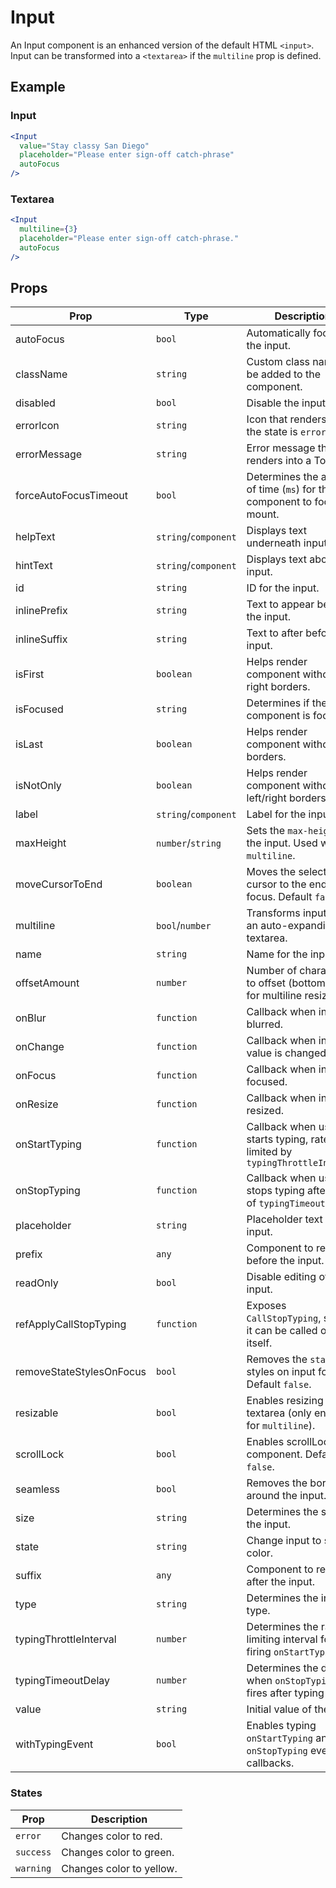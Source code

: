 # Input

An Input component is an enhanced version of the default HTML `<input>`. Input can be transformed into a `<textarea>` if the `multiline` prop is defined.

## Example

### Input

```jsx
<Input
  value="Stay classy San Diego"
  placeholder="Please enter sign-off catch-phrase"
  autoFocus
/>
```

### Textarea

```jsx
<Input
  multiline={3}
  placeholder="Please enter sign-off catch-phrase."
  autoFocus
/>
```

## Props

| Prop                     | Type                 | Description                                                                |
| ------------------------ | -------------------- | -------------------------------------------------------------------------- |
| autoFocus                | `bool`               | Automatically focuses the input.                                           |
| className                | `string`             | Custom class names to be added to the component.                           |
| disabled                 | `bool`               | Disable the input.                                                         |
| errorIcon                | `string`             | Icon that renders when the state is `error`.                               |
| errorMessage             | `string`             | Error message that renders into a Tooltip.                                 |
| forceAutoFocusTimeout    | `bool`               | Determines the amount of time (`ms`) for the component to focus on mount.  |
| helpText                 | `string`/`component` | Displays text underneath input.                                            |
| hintText                 | `string`/`component` | Displays text above input.                                                 |
| id                       | `string`             | ID for the input.                                                          |
| inlinePrefix             | `string`             | Text to appear before the input.                                           |
| inlineSuffix             | `string`             | Text to after before the input.                                            |
| isFirst                  | `boolean`            | Helps render component without right borders.                              |
| isFocused                | `string`             | Determines if the component is focused.                                    |
| isLast                   | `boolean`            | Helps render component without left borders.                               |
| isNotOnly                | `boolean`            | Helps render component without left/right borders.                         |
| label                    | `string`/`component` | Label for the input.                                                       |
| maxHeight                | `number`/`string`    | Sets the `max-height` for the input. Used with `multiline`.                |
| moveCursorToEnd          | `boolean`            | Moves the selection cursor to the end, on focus. Default `false`.          |
| multiline                | `bool`/`number`      | Transforms input into an auto-expanding textarea.                          |
| name                     | `string`             | Name for the input.                                                        |
| offsetAmount             | `number`             | Number of characters to offset (bottom-right) for multiline resizing.      |
| onBlur                   | `function`           | Callback when input is blurred.                                            |
| onChange                 | `function`           | Callback when input value is changed.                                      |
| onFocus                  | `function`           | Callback when input is focused.                                            |
| onResize                 | `function`           | Callback when input is resized.                                            |
| onStartTyping            | `function`           | Callback when user starts typing, rate limited by `typingThrottleInterval` |
| onStopTyping             | `function`           | Callback when user stops typing after delay of `typingTimeoutDelay`.       |
| placeholder              | `string`             | Placeholder text for the input.                                            |
| prefix                   | `any`                | Component to render before the input.                                      |
| readOnly                 | `bool`               | Disable editing of the input.                                              |
| refApplyCallStopTyping   | `function`           | Exposes `CallStopTyping`, so that it can be called outside itself.         |
| removeStateStylesOnFocus | `bool`               | Removes the `state` styles on input focus. Default `false`.                |
| resizable                | `bool`               | Enables resizing for the textarea (only enabled for `multiline`).          |
| scrollLock               | `bool`               | Enables scrollLock for component. Default `false`.                         |
| seamless                 | `bool`               | Removes the border around the input.                                       |
| size                     | `string`             | Determines the size of the input.                                          |
| state                    | `string`             | Change input to state color.                                               |
| suffix                   | `any`                | Component to render after the input.                                       |
| type                     | `string`             | Determines the input type.                                                 |
| typingThrottleInterval   | `number`             | Determines the rate limiting interval for firing `onStartTyping`.          |
| typingTimeoutDelay       | `number`             | Determines the delay of when `onStopTyping` fires after typing stops.      |
| value                    | `string`             | Initial value of the input.                                                |
| withTypingEvent          | `bool`               | Enables typing `onStartTyping` and `onStopTyping` event callbacks.         |

### States

| Prop      | Description              |
| --------- | ------------------------ |
| `error`   | Changes color to red.    |
| `success` | Changes color to green.  |
| `warning` | Changes color to yellow. |
